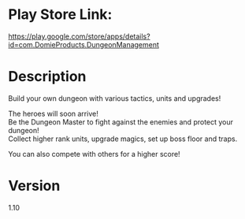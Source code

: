 Play Store Link:
===
https://play.google.com/store/apps/details?id=com.DomieProducts.DungeonManagement

Description
===
Build your own dungeon with various tactics, units and upgrades!

The heroes will soon arrive!  
Be the Dungeon Master to fight against the enemies and protect your dungeon!  
Collect higher rank units, upgrade magics, set up boss floor and traps.  

You can also compete with others for a higher score!

Version
===
1.10

